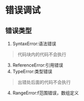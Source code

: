 # 错误调试
## 错误类型
1. SyntaxError:语法错误

> 代码块内的代码不会执行

3. ReferenceError:引用错误
2. TypeError:类型错误

> 出错处后面的代码不会执行

4. RangeError:f范围错误，数组定义

